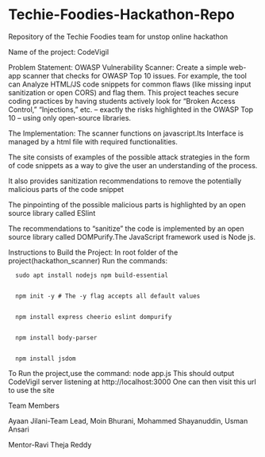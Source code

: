 # Techie-Foodies-Hackathon-Repo
Repository of the Techie Foodies team for unstop online hackathon

Name of the project: CodeVigil

Problem Statement:
  OWASP Vulnerability Scanner: Create a simple web-app scanner that checks for OWASP Top 10 issues. For example, the tool can
  Analyze HTML/JS code snippets for common flaws (like missing input sanitization or open CORS) and flag them. 
  This project teaches secure coding practices by having students actively look for “Broken Access Control,” “Injections,” etc. – 
  exactly the risks highlighted in the OWASP Top 10 – using only open-source libraries.

The Implementation:
  The scanner functions on javascript.Its Interface is managed by a html file with required functionalities.
  
  The site consists of examples of the possible attack strategies in the form of code snippets as a way to give the user an understanding of the process.
  
  It also provides sanitization recommendations to remove the potentially malicious parts of the code snippet
  
  The pinpointing of the possible malicious parts is highlighted by an open source library called ESlint
  
  The recommendations to “sanitize”  the code is implemented by an open source library called DOMPurify.The JavaScript framework used is Node js.

  Instructions to Build the Project:
    In root folder of the project(hackathon_scanner)
    Run the commands:

      sudo apt install nodejs npm build-essential


      npm init -y # The -y flag accepts all default values


      npm install express cheerio eslint dompurify


      npm install body-parser


      npm install jsdom

To Run the project,use the command: node app.js
This should output CodeVigil server listening at http://localhost:3000
One can then visit this url to use the site

Team Members	

Ayaan Jilani-Team Lead,
Moin Bhurani,
Mohammed Shayanuddin, 
Usman Ansari

Mentor-Ravi Theja Reddy







